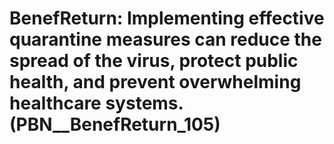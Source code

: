 # BenefReturn: __Implementing effective quarantine measures can reduce the spread of the virus, protect public health, and prevent overwhelming healthcare systems.__ (PBN__BenefReturn_105)

